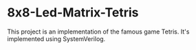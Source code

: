 # 8x8-Led-Matrix-Tetris

This project is an implementation of the famous game Tetris. It's implemented using SystemVerilog.
